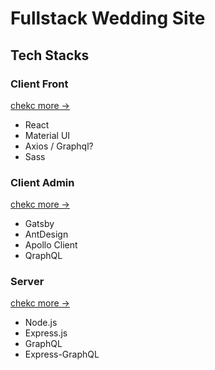 # Fullstack Wedding Site

## Tech Stacks

### Client Front

[chekc more ->](./Client/README.md)

- React
- Material UI
- Axios / Graphql?
- Sass

### Client Admin

[chekc more ->](./Admin/README.md)

- Gatsby
- AntDesign
- Apollo Client
- QraphQL

### Server

[chekc more ->](./Server/README.md)

- Node.js
- Express.js
- GraphQL
- Express-GraphQL
